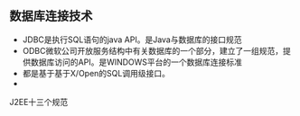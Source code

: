 ## 数据库连接技术 
+ JDBC是执行SQL语句的java API。是Java与数据库的接口规范
+ ODBC微软公司开放服务结构中有关数据库的一个部分，建立了一组规范，提供数据库访问的API。是WINDOWS平台的一个数据库连接标准
+ 都是基于基于X/Open的SQL调用级接口。
+ 
J2EE十三个规范